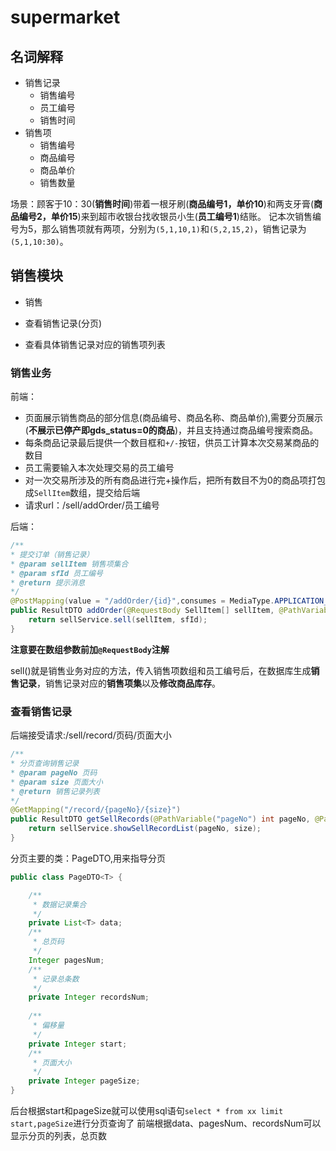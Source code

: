 # supermarket
## 名词解释
- 销售记录
  - 销售编号
  - 员工编号
  - 销售时间
- 销售项
  - 销售编号
  - 商品编号
  - 商品单价
  - 销售数量


场景：顾客于10：30(**销售时间**)带着一根牙刷(**商品编号1，单价10**)和两支牙膏(**商品编号2，单价15**)来到超市收银台找收银员小生(**员工编号1**)结账。
记本次销售编号为5，那么销售项就有两项，分别为`(5,1,10,1)`和`(5,2,15,2)`，销售记录为`(5,1,10:30)`。




## 销售模块
- 销售

- 查看销售记录(分页)
- 查看具体销售记录对应的销售项列表


### 销售业务
前端：
- 页面展示销售商品的部分信息(商品编号、商品名称、商品单价),需要分页展示(**不展示已停产即gds_status=0的商品**)，并且支持通过商品编号搜索商品。
- 每条商品记录最后提供一个数目框和`+/-`按钮，供员工计算本次交易某商品的数目
- 员工需要输入本次处理交易的员工编号
- 对一次交易所涉及的所有商品进行完+操作后，把所有数目不为0的商品项打包成`SellItem`数组，提交给后端
- 请求url：/sell/addOrder/员工编号

后端：
```java
/**
* 提交订单（销售记录）
* @param sellItem 销售项集合
* @param sfId 员工编号
* @return 提示消息
*/
@PostMapping(value = "/addOrder/{id}",consumes = MediaType.APPLICATION_JSON_VALUE)
public ResultDTO addOrder(@RequestBody SellItem[] sellItem, @PathVariable("id") int sfId) {
    return sellService.sell(sellItem, sfId);
}
```
**注意要在数组参数前加`@RequestBody`注解**

sell()就是销售业务对应的方法，传入销售项数组和员工编号后，在数据库生成**销售记录**，销售记录对应的**销售项集**以及**修改商品库存**。

### 查看销售记录
后端接受请求:/sell/record/页码/页面大小
```java
/**
* 分页查询销售记录
* @param pageNo 页码
* @param size 页面大小
* @return 销售记录列表
*/
@GetMapping("/record/{pageNo}/{size}")
public ResultDTO getSellRecords(@PathVariable("pageNo") int pageNo, @PathVariable("size") int size) {
    return sellService.showSellRecordList(pageNo, size);
}
```
分页主要的类：PageDTO,用来指导分页
```java
public class PageDTO<T> {

    /**
     * 数据记录集合
     */
    private List<T> data;
    /**
     * 总页码
     */
    Integer pagesNum;
    /**
     * 记录总条数
     */
    private Integer recordsNum;
    
    /**
     * 偏移量
     */
    private Integer start;
    /**
     * 页面大小
     */
    private Integer pageSize;
}
```
后台根据start和pageSize就可以使用sql语句`select * from xx limit start,pageSize`进行分页查询了
前端根据data、pagesNum、recordsNum可以显示分页的列表，总页数





